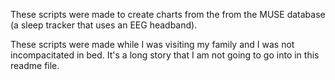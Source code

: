 These scripts were made to create charts from the from the MUSE database (a sleep tracker that uses an EEG headband).

These scripts were made while I was visiting my family and I was not incompacitated in bed.
It's a long story that I am not going to go into in this readme file.
